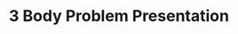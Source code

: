 ---
title: "3 Body Problem Presentation"
excerpt: "Video about the 3 body problem, chaos, and its significance in astronomy."
collection: fact_posts
author_profile: true
---
